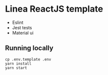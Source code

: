 # Linea ReactJS template

- Eslint
- Jest tests
- Material ui

## Running locally

```
cp .env.template .env
yarn install
yarn start
```
